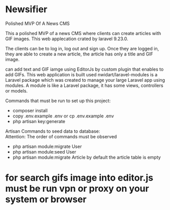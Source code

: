 # Newsifier
Polished MVP Of A News CMS

This a polished MVP of a news CMS where clients can create articles with GIF images.
This web applecation crated by laravel 9.23.0.

The clients can be to log in, log out and sign up.
Once they are logged in, they are able to create a new article, the article has only a title and GIF image.

can add text and GIF iamge using EditorJs by custom plugin that enables to add GIFs.
This web application is built used nwidart/laravel-modules is a Laravel package which was created to manage your large Laravel app using modules. A module is like a Laravel package, it has some views, controllers or models.


Commands that must be run to set up this project:
<br>
- composer install 
- copy .env.example .env or cp .env.example .env
- php artisan key:generate

Artisan Commands to seed data to database: 
<br> 
Attention: The order of commands must be observed
<br>
- php artisan module:migrate User
- php artisan module:seed User
- php artisan module:migrate Article
by default the article table is empty

# for search gifs image  into editor.js must be run vpn or proxy on your system or browser

